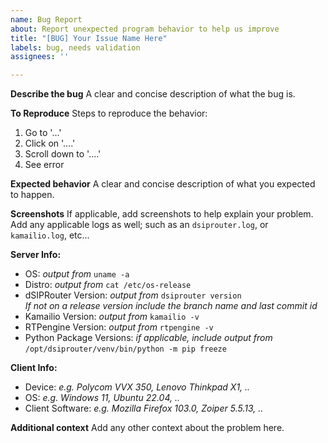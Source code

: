 ```yaml
---
name: Bug Report
about: Report unexpected program behavior to help us improve
title: "[BUG] Your Issue Name Here"
labels: bug, needs validation
assignees: ''

---
```


**Describe the bug**
A clear and concise description of what the bug is.

**To Reproduce**
Steps to reproduce the behavior:
1. Go to '...'
2. Click on '....'
3. Scroll down to '....'
4. See error

**Expected behavior**
A clear and concise description of what you expected to happen.

**Screenshots**
If applicable, add screenshots to help explain your problem.  
Add any applicable logs as well; such as an `dsiprouter.log`, or `kamailio.log`, etc...

**Server Info:**
 - OS: *output from* `uname -a`
 - Distro: *output from* `cat /etc/os-release`
 - dSIPRouter Version: *output from* `dsiprouter version`  
*If not on a release version include the branch name and last commit id*
 - Kamailio Version: *output from* `kamailio -v`
 - RTPengine Version: *output from* `rtpengine -v`
 - Python Package Versions: *if applicable, include output from* `/opt/dsiprouter/venv/bin/python -m pip freeze`

**Client Info:**
 - Device: *e.g. Polycom VVX 350, Lenovo Thinkpad X1, ..*
 - OS: *e.g. Windows 11, Ubuntu 22.04, ..*
 - Client Software: *e.g. Mozilla Firefox 103.0, Zoiper 5.5.13, ..*

**Additional context**
Add any other context about the problem here.
